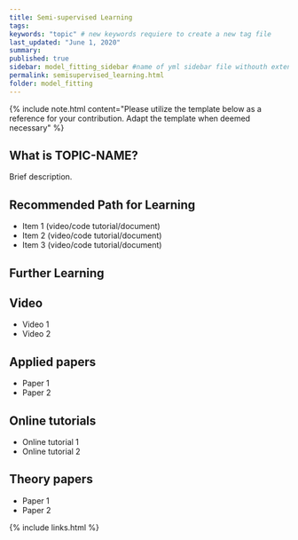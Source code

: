 ```yaml
---
title: Semi-supervised Learning
tags:
keywords: "topic" # new keywords requiere to create a new tag file
last_updated: "June 1, 2020"
summary: 
published: true
sidebar: model_fitting_sidebar #name of yml sidebar file withouth extension
permalink: semisupervised_learning.html
folder: model_fitting
---
```


{% include note.html content="Please utilize the template below as a reference for your contribution. Adapt the template when deemed necessary" %}

## What is TOPIC-NAME?

Brief description.


## Recommended Path for Learning

* Item 1 (video/code tutorial/document)
* Item 2 (video/code tutorial/document)
* Item 3 (video/code tutorial/document)

## Further Learning

## Video

* Video 1
* Video 2

## Applied papers 

* Paper 1
* Paper 2

## Online tutorials

* Online tutorial 1
* Online tutorial 2

## Theory papers 
* Paper 1
* Paper 2

{% include links.html %}